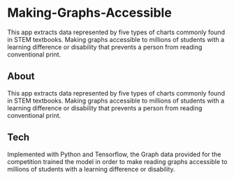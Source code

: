 # Making-Graphs-Accessible
This app extracts data represented by five types of charts 
commonly found in STEM textbooks. Making graphs accessible 
to millions of students with a learning difference or 
disability that prevents a person from reading conventional print.

## About
This app extracts data represented by five types of charts 
commonly found in STEM textbooks. Making graphs accessible 
to millions of students with a learning difference or disability 
that prevents a person from reading conventional print.

## Tech
Implemented with Python and Tensorflow, the Graph data 
provided for the competition trained the model in order 
to make reading graphs accessible to millions of students 
with a learning difference or disability.